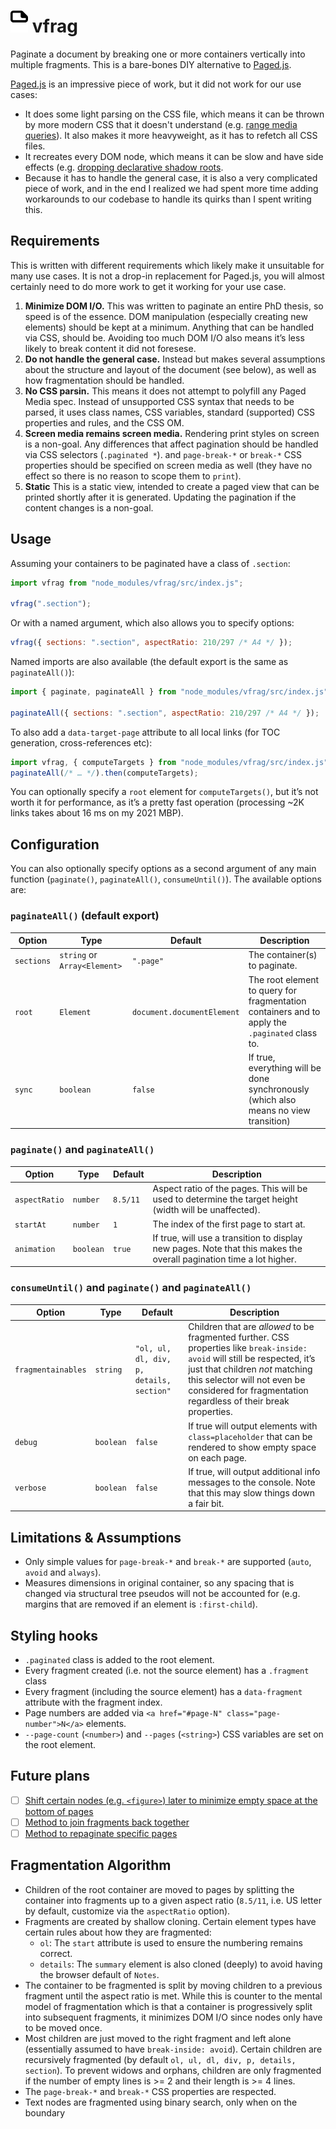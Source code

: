 <h1><img src="logo.svg" style="width: 1em"> vfrag</h1>

Paginate a document by breaking one or more containers vertically into multiple fragments.
This is a bare-bones DIY alternative to [Paged.js](https://pagedjs.org/).

[Paged.js](https://pagedjs.org/) is an impressive piece of work, but it did not work for our use cases:
- It does some light parsing on the CSS file, which means it can be thrown by more modern CSS that it doesn't understand (e.g. [range media queries](https://gitlab.coko.foundation/pagedjs/pagedjs/-/issues/460)).
It also makes it more heavyweight, as it has to refetch all CSS files.
- It recreates every DOM node, which means it can be slow and have side effects (e.g. [dropping declarative shadow roots](https://gitlab.coko.foundation/pagedjs/pagedjs/-/issues/463).
- Because it has to handle the general case, it is also a very complicated piece of work,
and in the end I realized we had spent more time adding workarounds to our codebase to handle its quirks than I spent writing this.

## Requirements

This is written with different requirements which likely make it unsuitable for many use cases.
It is not a drop-in replacement for Paged.js,
you will almost certainly need to do more work to get it working for your use case.

1. **Minimize DOM I/O.**
This was written to paginate an entire PhD thesis, so speed is of the essence.
DOM manipulation (especially creating new elements) should be kept at a minimum.
Anything that can be handled via CSS, should be.
Avoiding too much DOM I/O also means it’s less likely to break content it did not foresese.
2. **Do not handle the general case.**
Instead but makes several assumptions about the structure and layout of the document (see below),
as well as how fragmentation should be handled.
3. **No CSS parsin.**
This means it does not attempt to polyfill any Paged Media spec.
Instead of unsupported CSS syntax that needs to be parsed,
it uses class names, CSS variables, standard (supported) CSS properties and rules, and the CSS OM.
4. **Screen media remains screen media.**
Rendering print styles on screen is a non-goal.
Any differences that affect pagination should be handled via CSS selectors (`.paginated *`).
and `page-break-*` or `break-*` CSS properties should be specified on screen media as well
(they have no effect so there is no reason to scope them to `print`).
5. **Static**
This is a static view, intended to create a paged view that can be printed shortly after it is generated.
Updating the pagination if the content changes is a non-goal.

## Usage

Assuming your containers to be paginated have a class of `.section`:

```js
import vfrag from "node_modules/vfrag/src/index.js";

vfrag(".section");
```

Or with a named argument, which also allows you to specify options:

```js
vfrag({ sections: ".section", aspectRatio: 210/297 /* A4 */ });
```

Named imports are also available (the default export is the same as `paginateAll()`):

```js
import { paginate, paginateAll } from "node_modules/vfrag/src/index.js";

paginateAll({ sections: ".section", aspectRatio: 210/297 /* A4 */ });
```

To also add a `data-target-page` attribute to all local links (for TOC generation, cross-references etc):

```js
import vfrag, { computeTargets } from "node_modules/vfrag/src/index.js";
paginateAll(/* … */).then(computeTargets);
```

You can optionally specify a `root` element for `computeTargets()`, but it’s not worth it for performance,
as it’s a pretty fast operation (processing ~2K links takes about 16 ms on my 2021 MBP).

## Configuration

You can also optionally specify options as a second argument of any main function (`paginate()`, `paginateAll()`, `consumeUntil()`).
The available options are:

### `paginateAll()` (default export)

| Option | Type | Default | Description |
|--------|------|---------|-------------|
| `sections` | `string` or `Array<Element>` | `".page"` | The container(s) to paginate. |
| `root` | `Element` | `document.documentElement` | The root element to query for fragmentation containers and to apply the `.paginated` class to. |
| `sync` | `boolean` | `false` | If true, everything will be done synchronously (which also means no view transition) |

### `paginate()` and `paginateAll()`

| Option | Type | Default | Description |
|--------|------|---------|-------------|
| `aspectRatio` | `number` | `8.5/11` | Aspect ratio of the pages. This will be used to determine the target height (width will be unaffected). |
| `startAt` | `number` | `1` | The index of the first page to start at. |
| `animation` | `boolean` | `true` | If true, will use a transition to display new pages. Note that this makes the overall pagination time a lot higher. |

### `consumeUntil()` and `paginate()` and `paginateAll()`

| Option | Type | Default | Description |
|--------|------|---------|-------------|
| `fragmentainables` | `string` | `"ol, ul, dl, div, p, details, section"` | Children that are _allowed_ to be fragmented further. CSS properties like `break-inside: avoid` will still be respected, it’s just that children *not* matching this selector will not even be considered for fragmentation regardless of their break properties. |
| `debug` | `boolean` | `false` | If true will output elements with `class=placeholder` that can be rendered to show empty space on each page. |
| `verbose` | `boolean` | `false` | If true, will output additional info messages to the console. Note that this may slow things down a fair bit. |

## Limitations & Assumptions

- Only simple values for `page-break-*` and `break-*` are supported (`auto`, `avoid` and `always`).
- Measures dimensions in original container, so any spacing that is changed via structural tree pseudos will not be accounted for
(e.g. margins that are removed if an element is `:first-child`).

## Styling hooks

- `.paginated` class is added to the root element.
- Every fragment created (i.e. not the source element) has a `.fragment` class
- Every fragment (including the source element) has a `data-fragment` attribute with the fragment index.
- Page numbers are added via `<a href="#page-N" class="page-number">N</a>` elements.
- `--page-count` (`<number>`) and `--pages` (`<string>`) CSS variables are set on the root element.

## Future plans

- [ ] [Shift certain nodes (e.g. `<figure>`) later to minimize empty space at the bottom of pages](https://github.com/h-tex/vfrag/issues/2)
- [ ] [Method to join fragments back together](https://github.com/h-tex/vfrag/issues/8)
- [ ] [Method to repaginate specific pages](https://github.com/h-tex/vfrag/issues/9)

## Fragmentation Algorithm

- Children of the root container are moved to pages by splitting the container into fragments up to a given aspect ratio (`8.5/11`, i.e. US letter by default, customize via the `aspectRatio` option).
- Fragments are created by shallow cloning. Certain element types have certain rules about how they are fragmented:
  - `ol`: The `start` attribute is used to ensure the numbering remains correct.
  - `details`: The `summary` element is also cloned (deeply) to avoid having the browser default of `Notes`.
- The container to be fragmented is split by moving children to a previous fragment until the aspect ratio is met.
While this is counter to the mental model of fragmentation which is that a container is progressively split into subsequent fragments,
it minimizes DOM I/O since nodes only have to be moved once.
- Most children are just moved to the right fragment and left alone (essentially assumed to have `break-inside: avoid`).
Certain children are recursively fragmented (by default `ol, ul, dl, div, p, details, section`).
To prevent widows and orphans, children are only fragmented if the number of empty lines is >= 2 and their length is >= 4 lines.
- The `page-break-*` and `break-*` CSS properties are respected.
- Text nodes are fragmented using binary search, only when on the boundary